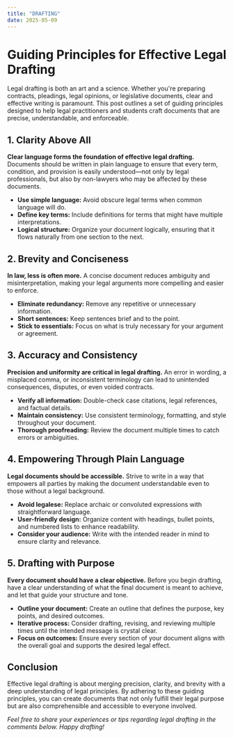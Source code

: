```yaml
---
title: "DRAFTING"
date: 2025-05-09
---
```


# Guiding Principles for Effective Legal Drafting

Legal drafting is both an art and a science. Whether you're preparing contracts, pleadings, legal opinions, or legislative documents, clear and effective writing is paramount. This post outlines a set of guiding principles designed to help legal practitioners and students craft documents that are precise, understandable, and enforceable.

## 1. Clarity Above All

**Clear language forms the foundation of effective legal drafting.** Documents should be written in plain language to ensure that every term, condition, and provision is easily understood—not only by legal professionals, but also by non-lawyers who may be affected by these documents.

- **Use simple language:** Avoid obscure legal terms when common language will do.
- **Define key terms:** Include definitions for terms that might have multiple interpretations.
- **Logical structure:** Organize your document logically, ensuring that it flows naturally from one section to the next.

## 2. Brevity and Conciseness

**In law, less is often more.** A concise document reduces ambiguity and misinterpretation, making your legal arguments more compelling and easier to enforce.

- **Eliminate redundancy:** Remove any repetitive or unnecessary information.
- **Short sentences:** Keep sentences brief and to the point.
- **Stick to essentials:** Focus on what is truly necessary for your argument or agreement.

## 3. Accuracy and Consistency

**Precision and uniformity are critical in legal drafting.** An error in wording, a misplaced comma, or inconsistent terminology can lead to unintended consequences, disputes, or even voided contracts.

- **Verify all information:** Double-check case citations, legal references, and factual details.
- **Maintain consistency:** Use consistent terminology, formatting, and style throughout your document.
- **Thorough proofreading:** Review the document multiple times to catch errors or ambiguities.

## 4. Empowering Through Plain Language

**Legal documents should be accessible.** Strive to write in a way that empowers all parties by making the document understandable even to those without a legal background.

- **Avoid legalese:** Replace archaic or convoluted expressions with straightforward language.
- **User-friendly design:** Organize content with headings, bullet points, and numbered lists to enhance readability.
- **Consider your audience:** Write with the intended reader in mind to ensure clarity and relevance.

## 5. Drafting with Purpose

**Every document should have a clear objective.** Before you begin drafting, have a clear understanding of what the final document is meant to achieve, and let that guide your structure and tone.

- **Outline your document:** Create an outline that defines the purpose, key points, and desired outcomes.
- **Iterative process:** Consider drafting, revising, and reviewing multiple times until the intended message is crystal clear.
- **Focus on outcomes:** Ensure every section of your document aligns with the overall goal and supports the desired legal effect.

## Conclusion

Effective legal drafting is about merging precision, clarity, and brevity with a deep understanding of legal principles. By adhering to these guiding principles, you can create documents that not only fulfill their legal purpose but are also comprehensible and accessible to everyone involved.

*Feel free to share your experiences or tips regarding legal drafting in the comments below. Happy drafting!*
